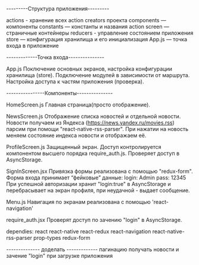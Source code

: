 ---------Структура приложения---------

actions - хранение всех action creators проекта
components — компоненты
constants — константы и названия action
screen — страничные контейнеры
reducers - управление состоянием приложения
store — конфигурация хранилища и его инициализация
App.js — точка входа в приложение

-------------Точка входа---------------

App.js
Поключение основных экранов, настройка конфигурации хранилища (store).
Подключение модулей в зависимости от маршрута.
Настройка доступа к частям приложения (проверка).

----------------Компоненты---------------

HomeScreen.js
Главная страница(просто отображение).


NewsScreen.js
Отображение списка новостей и отдельной новости. Новости получаем из 
Яндекса (https://news.yandex.ru/movies.rss) парсим при помощи "react-native-rss-parser".
При нажатии на новость меняем состояние индекса новости и отображаем её.


ProfileScreen.js
Защищенный экран.
Доступ контролируется компонентом высшего порядка require_auth.js. 
Проверяет доступ в AsyncStorage.


SignInScreen.jsx
Привязка формы реализована с помощью "redux-form".
Форма входа принимает “фейковые” данные:
login: Admin
pass: 12345
При успешной авторизации хранит "login:true" в AsyncStorage и перебрасывает
на экран профиля, при неудачной - выдает сообщение.

Menu.js
Навигация по экранам реализована с помощью 'react-navigation'

require_auth.jsx
Проверят доступ по зачению "login" в AsyncStorage.


dependies:
react
react-native
react-redux
react-navigation
react-native-rss-parser
prop-types
redux-form






-------------- доделать -------------
пагинацию
получать новости и зачение "login" при загрузке приложения 